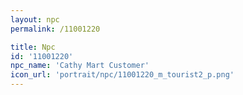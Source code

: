 ```yaml
---
layout: npc
permalink: /11001220

title: Npc
id: '11001220'
npc_name: 'Cathy Mart Customer'
icon_url: 'portrait/npc/11001220_m_tourist2_p.png'
---
```

